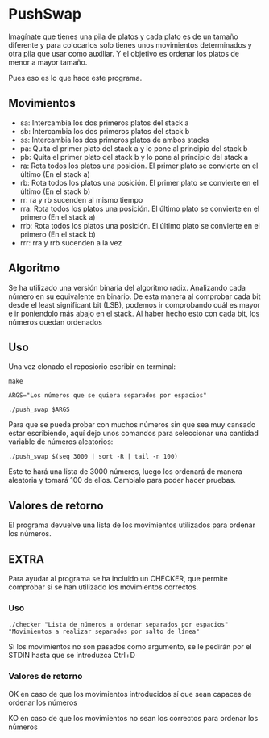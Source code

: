 # PushSwap
Imagínate que tienes una pila de platos y cada plato es de un tamaño diferente y para colocarlos solo tienes unos movimientos determinados y otra pila que usar como auxiliar.
Y el objetivo es ordenar los platos de menor a mayor tamaño.

Pues eso es lo que hace este programa.

## Movimientos
* sa: Intercambia los dos primeros platos del stack a
* sb: Intercambia los dos primeros platos del stack b
* ss: Intercambia los dos primeros platos de ambos stacks
* pa: Quita el primer plato del stack a y lo pone al principio del stack b
* pb: Quita el primer plato del stack b y lo pone al principio del stack a
* ra: Rota todos los platos una posición. El primer plato se convierte en el último (En el stack a)
* rb: Rota todos los platos una posición. El primer plato se convierte en el último (En el stack b)
* rr: ra y rb sucenden al mismo tiempo
* rra: Rota todos los platos una posición. El último plato se convierte en el primero (En el stack a)
* rrb: Rota todos los platos una posición. El último plato se convierte en el primero (En el stack b)
* rrr: rra y rrb sucenden a la vez

## Algoritmo
Se ha utilizado una versión binaria del algoritmo radix. Analizando cada número en su equivalente en binario. De esta manera al comprobar cada bit desde el least significant bit (LSB), podemos ir comprobando cuál es mayor e ir poniendolo más abajo en el stack. Al haber hecho esto con cada bit, los números quedan ordenados

## Uso

Una vez clonado el reposiorio escribir en terminal:

`make`

`ARGS="Los números que se quiera separados por espacios"`

`./push_swap $ARGS`

Para que se pueda probar con muchos números sin que sea muy cansado estar escribiendo, aquí dejo unos comandos para seleccionar una cantidad variable de números aleatorios:

`./push_swap $(seq 3000 | sort -R | tail -n 100)`

Este te hará una lista de 3000 números, luego los ordenará de manera aleatoria y tomará 100 de ellos. Cambialo para poder hacer pruebas.

## Valores de retorno

El programa devuelve una lista de los movimientos utilizados para ordenar los números.

## EXTRA

Para ayudar al programa se ha incluido un CHECKER, que permite comprobar si se han utilizado los movimientos correctos.

### Uso

`./checker "Lista de números a ordenar separados por espacios" "Movimientos a realizar separados por salto de línea"`

Si los movimientos no son pasados como argumento, se le pedirán por el STDIN hasta que se introduzca Ctrl+D

### Valores de retorno

OK en caso de que los movimientos introducidos sí que sean capaces de ordenar los números

KO en caso de que los movimientos no sean los correctos para ordenar los números


